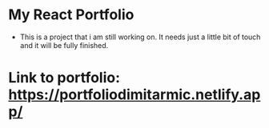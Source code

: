 # My React Portfolio

- This is a project that i am still working on. It needs just a little bit of touch and it will be fully finished.
# Link to portfolio: https://portfoliodimitarmic.netlify.app/
